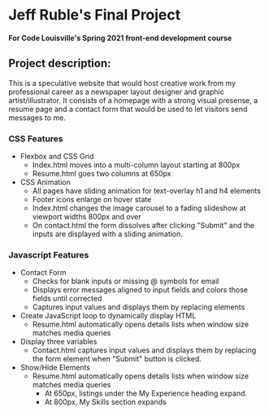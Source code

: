 

# Jeff Ruble's Final Project
#### For Code Louisville's Spring 2021 front-end development course

## Project description: 
This is a speculative website that would host creative work from my professional career as a newspaper layout designer and graphic artist/illustrator. It consists of a homepage with a strong visual presense, a resume page and a contact form that would be used to let visitors send messages to me.

### CSS Features
- Flexbox and CSS Grid
    - Index.html moves into a multi-column layout starting at 800px
    - Resume.html goes two columns at 650px
- CSS Animation
    - All pages have sliding animation for text-overlay h1 and h4 elements
    - Footer icons enlarge on hover state
    - Index.html changes the image carousel to a fading slideshow at viewport widths 800px and over
    - On contact.html the form dissolves after clicking "Submit" and the inputs are displayed with a sliding animation.

### Javascript Features
- Contact Form
    - Checks for blank inputs or missing @ symbols for email
    - Displays error messages aligned to input fields and colors those fields until corrected
    - Captures input values and displays them by replacing elements
- Create JavaScript loop to dynamically display HTML
    - Resume.html automatically opens details lists when window size matches media queries
- Display three variables
    - Contact.html captures input values and displays them by replacing the form element when "Submit" button is clicked.
- Show/Hide Elements
    - Resume.html automatically opens details lists when window size matches media queries
        - At 650px, listings under the My Experience heading expand.
        - At 800px, My Skills section expands